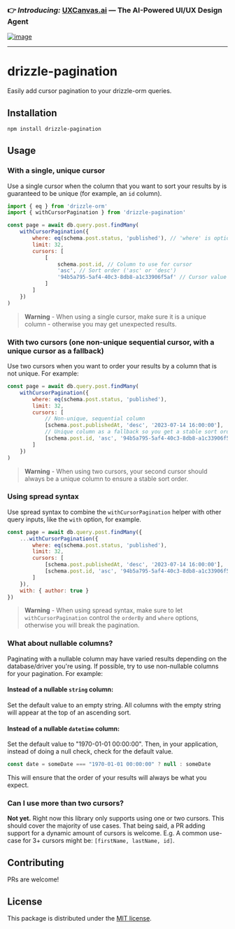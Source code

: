 ### 👉 _Introducing:_ [UXCanvas.ai](https://uxcanvas.ai?utm_source=drizzle-pagination) — The AI-Powered UI/UX Design Agent

[![image](https://github.com/user-attachments/assets/ce7485c2-b143-46d3-b5ac-9c679d0af48b)](https://uxcanvas.ai?utm_source=drizzle-pagination)

---

# drizzle-pagination
Easily add cursor pagination to your drizzle-orm queries.

## Installation
```bash
npm install drizzle-pagination
```

## Usage

### With a single, unique cursor
Use a single cursor when the column that you want to sort your results by is guaranteed to be unique (for example, an `id` column).
```js
import { eq } from 'drizzle-orm'
import { withCursorPagination } from 'drizzle-pagination'

const page = await db.query.post.findMany(
    withCursorPagination({
        where: eq(schema.post.status, 'published'), // 'where' is optional
        limit: 32,
        cursors: [
            [
                schema.post.id, // Column to use for cursor 
                'asc', // Sort order ('asc' or 'desc')
                '94b5a795-5af4-40c3-8db8-a1c33906f5af' // Cursor value
            ]
        ]
    })
)
```
> **Warning** - 
> When using a single cursor, make sure it is a unique column - otherwise you may get unexpected results.

### With two cursors (one non-unique sequential cursor, with a unique cursor as a fallback)
Use two cursors when you want to order your results by a column that is not unique. For example:
```js
const page = await db.query.post.findMany(
    withCursorPagination({
        where: eq(schema.post.status, 'published'),
        limit: 32,
        cursors: [
            // Non-unique, sequential column
            [schema.post.publishedAt, 'desc', '2023-07-14 16:00:00'],
            // Unique column as a fallback so you get a stable sort order
            [schema.post.id, 'asc', '94b5a795-5af4-40c3-8db8-a1c33906f5af']
        ]
    })
)
```
> **Warning** - 
> When using two cursors, your second cursor should always be a unique column to ensure a stable sort order.

### Using spread syntax
Use spread syntax to combine the `withCursorPagination` helper with other query inputs, like the `with` option, for example. 
```js
const page = await db.query.post.findMany({
    ...withCursorPagination({
        where: eq(schema.post.status, 'published'),
        limit: 32,
        cursors: [
            [schema.post.publishedAt, 'desc', '2023-07-14 16:00:00'],
            [schema.post.id, 'asc', '94b5a795-5af4-40c3-8db8-a1c33906f5af']
        ]
    }),
    with: { author: true }
})
```
> **Warning** - 
> When using spread syntax, make sure to let `withCursorPagination` control the `orderBy` and `where` options, otherwise you will break the pagination.

### What about nullable columns?
Paginating with a nullable column may have varied results depending on the database/driver you're using. If possible, try to use non-nullable columns for your pagination. For example:

#### Instead of a nullable `string` column:
Set the default value to an empty string. All columns with the empty string will appear at the top of an ascending sort. 

#### Instead of a nullable `datetime` column:

Set the default value to "1970-01-01 00:00:00". Then, in your application, instead of doing a null check, check for the default value.

```js
const date = someDate === "1970-01-01 00:00:00" ? null : someDate
```

This will ensure that the order of your results will always be what you expect.

### Can I use more than two cursors?
**Not yet.** Right now this library only supports using one or two cursors. This should cover the majority of use cases. That being said, a PR adding support for a dynamic amount of cursors is welcome. E.g. A common use-case for 3+ cursors might be: `[firstName, lastName, id]`.

## Contributing
PRs are welcome!

## License
This package is distributed under the [MIT license](https://opensource.org/license/mit/).

